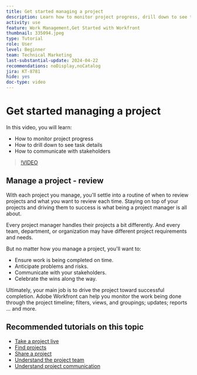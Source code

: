 ```yaml
---
title: Get started managing a project
description: Learn how to monitor project progress, drill down to see task details, and how to communicate with stakeholders.
activity: use
feature: Work Management,Get Started with Workfront
thumbnail: 335094.jpeg
type: Tutorial
role: User
level: Beginner
team: Technical Marketing
last-substantial-update: 2024-04-22
recommendations: noDisplay,noCatalog
jira: KT-8781
hide: yes
doc-type: video
---
```

# Get started managing a project

In this video, you will learn:

* How to monitor project progress
* How to drill down to see task details
* How to communicate with stakeholders

>[!VIDEO](https://video.tv.adobe.com/v/335094/?quality=12&learn=on)

## Manage a project - review

With each project you manage, you'll settle into a routine of when to review projects and what you want to review each time. Staying on top of your projects and driving them to success is what being a project manager is all about.

Every project manager handles their projects a bit differently. And every team, department, or organization may have different project requirements and needs.

But no matter how you manage a project, you'll want to:

* Ensure work is being completed on time.
* Anticipate problems and risks.
* Communicate with your stakeholders.
* Celebrate the wins along the way.

Ultimately, your main job is to drive the project toward successful completion. Adobe Workfront can help you monitor the work being done through the project timeline; filters, views, and groupings; updates; reports ... and more.

<!---
learn more urls
3 universal principles of project management
What is a project manager?
Project management knowledge areas
9 best practices for effective project management
10 work management problems and how to solve them
--->

## Recommended tutorials on this topic

* [Take a project live](/help/manage-work/projects/take-a-project-live.md)
* [Find projects](/help/manage-work/projects/find-projects.md)
* [Share a project](/help/manage-work/projects/share-a-project.md)
* [Understand the project team](/help/manage-work/projects/understand-the-project-team.md)
* [Understand project communication](/help/manage-work/projects/understand-project-communication.md)

